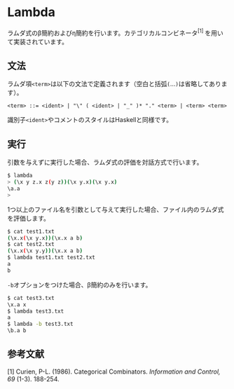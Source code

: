 # Lambda

ラムダ式のβ簡約およびη簡約を行います。カテゴリカルコンビネータ<sup>[1] </sup>を用いて実装されています。

## 文法

ラムダ項`<term>`は以下の文法で定義されます（空白と括弧`(`…`)`は省略してあります）。

```text
<term> ::= <ident> | "\" ( <ident> | "_" )* "." <term> | <term> <term>
```

識別子`<ident>`やコメントのスタイルはHaskellと同様です。

## 実行

引数を与えずに実行した場合、ラムダ式の評価を対話方式で行います。

```sh
$ lambda
> (\x y z.x z(y z))(\x y.x)(\x y.x)
\a.a
> 
```

1つ以上のファイル名を引数として与えて実行した場合、ファイル内のラムダ式を評価します。

```sh
$ cat test1.txt
(\x.x(\x y.x))(\x.x a b)
$ cat test2.txt
(\x.x(\x y.y))(\x.x a b)
$ lambda test1.txt test2.txt
a
b
```

`-b`オプションをつけた場合、β簡約のみを行います。

```sh
$ cat test3.txt
\x.a x
$ lambda test3.txt
a
$ lambda -b test3.txt
\b.a b
```

## 参考文献

\[1] Curien, P-L. (1986). Categorical Combinators.
*Information and Control, 69* (1-3). 188-254.
